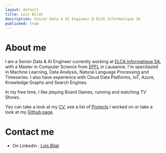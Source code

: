 ```yaml
---
layout: default
title: Loïs Bilat
description: Senior Data & AI Engineer @ ELCA Informatique SA
published: true
---
```


# About me

I am a Senior Data & AI Engineer currently working at [ELCA Informatique SA](https://elca.ch), with a Master in Computer Science from [EPFL](https://epfl.ch) in Lausanne. 
I'm speciliazed in Machine Learning, Data Analysis, Natural Language Processing and Timeseries. I also have experience with Cloud Data Platforms, IoT, Azure, Knowledge Graphs and Search Engines.

In my free time, I like playing Board Games, running and watching TV Shows.

You can take a look at my [CV](http://bilat.xyz/cv), see a list of [Projects](http://bilat.xyz/projects) I worked on or take a look at my [Github page](https://github.com/Billotais). 

# Contact me

- On Linkedin : [Loïs Bilat](https://linkedin.com/in/lois-bilat)
